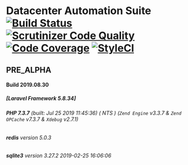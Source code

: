 # Datacenter Automation Suite [![Build Status](https://travis-ci.org/comdexxsolutionsllc/dcas-l58.svg?branch=master)](https://travis-ci.org/comdexxsolutionsllc/dcas-l58) [![Scrutinizer Code Quality](https://scrutinizer-ci.com/g/comdexxsolutionsllc/dcas-l58/badges/quality-score.png?b=master)](https://scrutinizer-ci.com/g/comdexxsolutionsllc/dcas-l58/?branch=master) [![Code Coverage](https://scrutinizer-ci.com/g/comdexxsolutionsllc/dcas-l58/badges/coverage.png?b=master)](https://scrutinizer-ci.com/g/comdexxsolutionsllc/dcas-l58/?branch=master) [![StyleCI](https://github.styleci.io/repos/173243824/shield?branch=master)](https://styleci.io/repos/122883759)
## PRE_ALPHA
#### Build 2019.08.30
##### [Laravel Framework 5.8.34]
###### **PHP 7.3.7** (built: Jul 25 2019 11:45:36) ( NTS ) (_`Zend Engine`_ v3.3.7 & _`Zend OPCache`_ v7.3.7 & _`Xdebug`_ v2.7.1)
###### **redis** version 5.0.3
###### **sqlite3** version 3.27.2 2019-02-25 16:06:06
